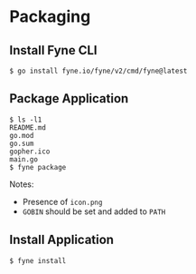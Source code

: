 # Packaging


## Install Fyne CLI

```
$ go install fyne.io/fyne/v2/cmd/fyne@latest
```

## Package Application


```
$ ls -l1
README.md
go.mod
go.sum
gopher.ico
main.go
$ fyne package
```

Notes:
* Presence of `icon.png`
* `GOBIN` should be set and added to `PATH`


## Install Application

```
$ fyne install
```



